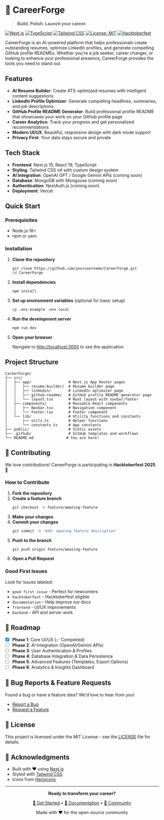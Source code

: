 # 💼 CareerForge

> **Build. Polish. Launch your career.**

[![Next.js](https://img.shields.io/badge/Next.js-15-black?logo=next.js)](https://nextjs.org/)
[![TypeScript](https://img.shields.io/badge/TypeScript-5-blue?logo=typescript)](https://www.typescriptlang.org/)
[![Tailwind CSS](https://img.shields.io/badge/Tailwind%20CSS-4-38bdf8?logo=tailwind-css)](https://tailwindcss.com/)
[![License: MIT](https://img.shields.io/badge/License-MIT-yellow.svg)](https://opensource.org/licenses/MIT)
[![Hacktoberfest](https://img.shields.io/badge/Hacktoberfest-2024-orange)](https://hacktoberfest.com/)

CareerForge is an AI-powered platform that helps professionals create outstanding resumes, optimize LinkedIn profiles, and generate compelling GitHub profile READMEs. Whether you're a job seeker, career changer, or looking to enhance your professional presence, CareerForge provides the tools you need to stand out.

## Features

- **AI Resume Builder**: Create ATS-optimized resumes with intelligent content suggestions
- **LinkedIn Profile Optimizer**: Generate compelling headlines, summaries, and job descriptions
- **GitHub Profile README Generator**: Build professional profile README that showcases your work on your GitHub profile page
- **Career Analytics**: Track your progress and get personalized recommendations
- **Modern UI/UX**: Beautiful, responsive design with dark mode support
- **Privacy First**: Your data stays secure and private

## Tech Stack

- **Frontend**: Next.js 15, React 19, TypeScript
- **Styling**: Tailwind CSS v4 with custom design system
- **AI Integration**: OpenAI GPT / Google Gemini APIs (coming soon)
- **Database**: MongoDB with Mongoose (coming soon)
- **Authentication**: NextAuth.js (coming soon)
- **Deployment**: Vercel

## Quick Start

### Prerequisites

- Node.js 18+
- npm or yarn

### Installation

1. **Clone the repository**
   ```bash
   git clone https://github.com/yourusername/CareerForge.git
   cd CareerForge
   ```
2. **Install dependencies**
   ```bash
   npm install
   ```
3. **Set up environment variables** (optional for basic setup)
   ```bash
   cp .env.example .env.local
   ```
4. **Run the development server**
   ```bash
   npm run dev
   ```
5. **Open your browser**
   
   Navigate to [http://localhost:3000](http://localhost:3000) to see the application.

## Project Structure

```
CareerForge/
├── src/
│   ├── app/                 # Next.js App Router pages
│   │   ├── resume-builder/  # Resume builder page
│   │   ├── linkedin/        # LinkedIn optimizer page
│   │   ├── github-readme/   # GitHub profile README generator page
│   │   └── layout.tsx       # Root layout with navbar/footer
│   ├── components/          # Reusable React components
│   │   ├── Navbar.tsx       # Navigation component
│   │   └── Footer.tsx       # Footer component
│   └── lib/                 # Utility functions and constants
│       ├── utils.ts         # Helper functions
│       └── constants.ts     # App constants
├── public/                  # Static assets
├── .github/                 # GitHub templates and workflows
└── README.md               # You are here!
```

## 🤝 Contributing

We love contributions! CareerForge is participating in **Hacktoberfest 2025** 🎃

### How to Contribute

1. **Fork the repository**
2. **Create a feature branch**
   ```bash
   git checkout -b feature/amazing-feature
   ```
3. **Make your changes**
4. **Commit your changes**
   ```bash
   git commit -m 'Add: amazing feature description'
   ```
5. **Push to the branch**
   ```bash
   git push origin feature/amazing-feature
   ```
6. **Open a Pull Request**

### Good First Issues

Look for issues labeled:
- `good first issue` - Perfect for newcomers
- `hacktoberfest` - Hacktoberfest eligible
- `documentation` - Help improve our docs
- `frontend` - UI/UX improvements
- `backend` - API and server work

## 🎯 Roadmap

- [x] **Phase 1**: Core UI/UX (✅ Completed)
- [ ] **Phase 2**: AI Integration (OpenAI/Gemini APIs)
- [ ] **Phase 3**: User Authentication & Profiles
- [ ] **Phase 4**: Database Integration & Data Persistence
- [ ] **Phase 5**: Advanced Features (Templates, Export Options)
- [ ] **Phase 6**: Analytics & Insights Dashboard

## 🐛 Bug Reports & Feature Requests

Found a bug or have a feature idea? We'd love to hear from you!

- [Report a Bug](https://github.com/yourusername/CareerForge/issues/new)
- [Request a Feature](https://github.com/yourusername/CareerForge/issues/new)

## 📄 License

This project is licensed under the MIT License - see the [LICENSE](LICENSE) file for details.

## 🙏 Acknowledgments

- Built with ❤️ using [Next.js](https://nextjs.org/)
- Styled with [Tailwind CSS](https://tailwindcss.com/)
- Icons from [Heroicons](https://heroicons.com/)

---

<div align="center">

**Ready to transform your career?** 

[🚀 Get Started](https://careerforge.dev) • [📖 Documentation](https://docs.careerforge.dev) • [💬 Community](https://discord.gg/careerforge)

Made with ❤️ for the open-source community

</div>
